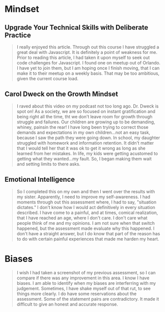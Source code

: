 # Mindset

## Upgrade Your Technical Skills with Deliberate Practice
>
>I really enjoyed this article. Through out this course I have struggled a great deal with Javascript. It is definitely a point of weakness for me. Prior to reading this article, I had taken it upon myself to seek out code challenges for Javascript. I found one on meetup out of Orlando. I have yet to join them, but I am hoping once I finish moving, that I can make it to their meetup on a weekly basis. That may be too ambitious, given the current course load.

##  Carol Dweck on the Growth Mindset
>
>I raved about this video on my podcast not too long ago. Dr. Dweck is spot on! As a society, we are so focused on instant gratification and being right all the time, tht we don't leave room for growth through struggle and failures. Our children are growing up to be demanding, whiney, painsin the rear! I have long been trying to correct those demands and expectations in my own children...not an easy task, because I saw the path they were going down. In school, my daughter struggled with homework and information retention. It didn't matter that I would tell her that it was ok to get it wrong as long as she learned from her mistakes. In life, my kids were getting acustomed to getting what they wanted...my fault. So, I began making them wait and setting limits to there asks. 

## Emotional Intelligence
>
>So I completed this on my own and then I went over the results with my sister. Apparently, I need to improve my self-awareness. I had moments through out this assessment where, I had to say, "situation dictates." I don't know how I would act definitively in every situation described. I have come to a painful, and at times, comical realization, that I have reached an age, where I don't care. I don't care what people think of me and my opinions. I am not sure when that switch happened, but the assessment made evaluate why this happened. I don't have a straight answer, but I do know that part of the reason has to do with certain painful experiences that made me harden my heart.

# Biases
>
>I wish I had taken a screenshot of my previous assessment, so I can compare if there was any improvement in this area. I know I have biases. I am able to identify when my biases are interferring with my judgement. Sometimes, I have shake myself out of that rut, to see things more clearly. I do have some reservations about the assessment. Some of the statement pairs are contradictory. It made it difficult to give an honest and accurate response. 